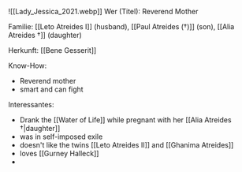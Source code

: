 ![[Lady_Jessica_2021.webp]]
Wer (Titel): Reverend Mother

Familie: [[Leto Atreides I]] (husband), [[Paul Atreides (†)]] (son), [[Alia Atreides †]] (daughter)

Herkunft: [[Bene Gesserit]] 

Know-How: 
- Reverend mother 
- smart and can fight 

Interessantes: 
- Drank the [[Water of Life]] while pregnant with her [[Alia Atreides †|daughter]]
- was in self-imposed exile
- doesn't like the twins [[Leto Atreides II]] and [[Ghanima Atreides]] 
- loves [[Gurney Halleck]]
- 
